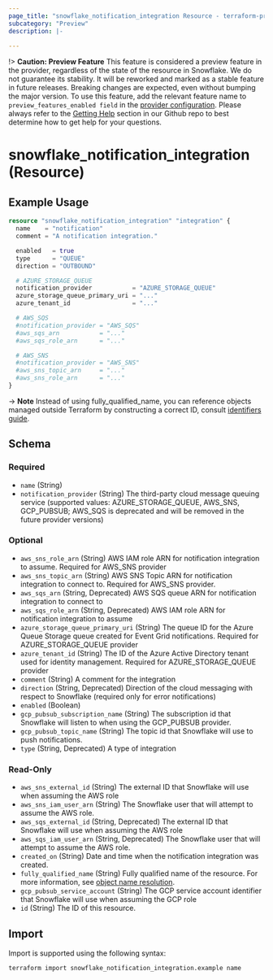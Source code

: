 ```yaml
---
page_title: "snowflake_notification_integration Resource - terraform-provider-snowflake"
subcategory: "Preview"
description: |-
  
---
```


!> **Caution: Preview Feature** This feature is considered a preview feature in the provider, regardless of the state of the resource in Snowflake. We do not guarantee its stability. It will be reworked and marked as a stable feature in future releases. Breaking changes are expected, even without bumping the major version. To use this feature, add the relevant feature name to `preview_features_enabled field` in the [provider configuration](https://registry.terraform.io/providers/Snowflake-Labs/snowflake/latest/docs#schema). Please always refer to the [Getting Help](https://github.com/Snowflake-Labs/terraform-provider-snowflake?tab=readme-ov-file#getting-help) section in our Github repo to best determine how to get help for your questions.

# snowflake_notification_integration (Resource)



## Example Usage

```terraform
resource "snowflake_notification_integration" "integration" {
  name    = "notification"
  comment = "A notification integration."

  enabled   = true
  type      = "QUEUE"
  direction = "OUTBOUND"

  # AZURE_STORAGE_QUEUE
  notification_provider           = "AZURE_STORAGE_QUEUE"
  azure_storage_queue_primary_uri = "..."
  azure_tenant_id                 = "..."

  # AWS_SQS
  #notification_provider = "AWS_SQS"
  #aws_sqs_arn           = "..."
  #aws_sqs_role_arn      = "..."

  # AWS_SNS
  #notification_provider = "AWS_SNS"
  #aws_sns_topic_arn     = "..."
  #aws_sns_role_arn      = "..."
}
```

-> **Note** Instead of using fully_qualified_name, you can reference objects managed outside Terraform by constructing a correct ID, consult [identifiers guide](https://registry.terraform.io/providers/Snowflake-Labs/snowflake/latest/docs/guides/identifiers#new-computed-fully-qualified-name-field-in-resources).
<!-- TODO(SNOW-1634854): include an example showing both methods-->

<!-- schema generated by tfplugindocs -->
## Schema

### Required

- `name` (String)
- `notification_provider` (String) The third-party cloud message queuing service (supported values: AZURE_STORAGE_QUEUE, AWS_SNS, GCP_PUBSUB; AWS_SQS is deprecated and will be removed in the future provider versions)

### Optional

- `aws_sns_role_arn` (String) AWS IAM role ARN for notification integration to assume. Required for AWS_SNS provider
- `aws_sns_topic_arn` (String) AWS SNS Topic ARN for notification integration to connect to. Required for AWS_SNS provider.
- `aws_sqs_arn` (String, Deprecated) AWS SQS queue ARN for notification integration to connect to
- `aws_sqs_role_arn` (String, Deprecated) AWS IAM role ARN for notification integration to assume
- `azure_storage_queue_primary_uri` (String) The queue ID for the Azure Queue Storage queue created for Event Grid notifications. Required for AZURE_STORAGE_QUEUE provider
- `azure_tenant_id` (String) The ID of the Azure Active Directory tenant used for identity management. Required for AZURE_STORAGE_QUEUE provider
- `comment` (String) A comment for the integration
- `direction` (String, Deprecated) Direction of the cloud messaging with respect to Snowflake (required only for error notifications)
- `enabled` (Boolean)
- `gcp_pubsub_subscription_name` (String) The subscription id that Snowflake will listen to when using the GCP_PUBSUB provider.
- `gcp_pubsub_topic_name` (String) The topic id that Snowflake will use to push notifications.
- `type` (String, Deprecated) A type of integration

### Read-Only

- `aws_sns_external_id` (String) The external ID that Snowflake will use when assuming the AWS role
- `aws_sns_iam_user_arn` (String) The Snowflake user that will attempt to assume the AWS role.
- `aws_sqs_external_id` (String, Deprecated) The external ID that Snowflake will use when assuming the AWS role
- `aws_sqs_iam_user_arn` (String, Deprecated) The Snowflake user that will attempt to assume the AWS role.
- `created_on` (String) Date and time when the notification integration was created.
- `fully_qualified_name` (String) Fully qualified name of the resource. For more information, see [object name resolution](https://docs.snowflake.com/en/sql-reference/name-resolution).
- `gcp_pubsub_service_account` (String) The GCP service account identifier that Snowflake will use when assuming the GCP role
- `id` (String) The ID of this resource.

## Import

Import is supported using the following syntax:

```shell
terraform import snowflake_notification_integration.example name
```
